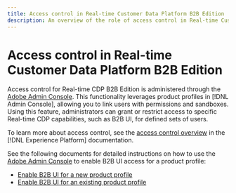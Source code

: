 ```yaml
---
title: Access control in Real-time Customer Data Platform B2B Edition
description: An overview of the role of access control in Real-time Customer Data Platform B2B Edition.
---
```

# Access control in Real-time Customer Data Platform B2B Edition

Access control for Real-time CDP B2B Edition is administered through the [Adobe Admin Console](https://adminconsole.adobe.com). This functionality leverages product profiles in [!DNL Admin Console], allowing you to link users with permissions and sandboxes. Using this feature, administrators can grant or restrict access to specific Real-time CDP capabilities, such as B2B UI, for defined sets of users.

To learn more about access control, see the [access control overview](../../access-control/home.md) in the [!DNL Experience Platform] documentation.

See the following documents for detailed instructions on how to use the [Adobe Admin Console](https://adminconsole.adobe.com) to enable B2B UI access for a product profile:

* [Enable B2B UI for a new product profile](../../access-control/ui/create-profile.md)
* [Enable B2B UI for an existing product profile](../../access-control/ui/details-and-services.md)